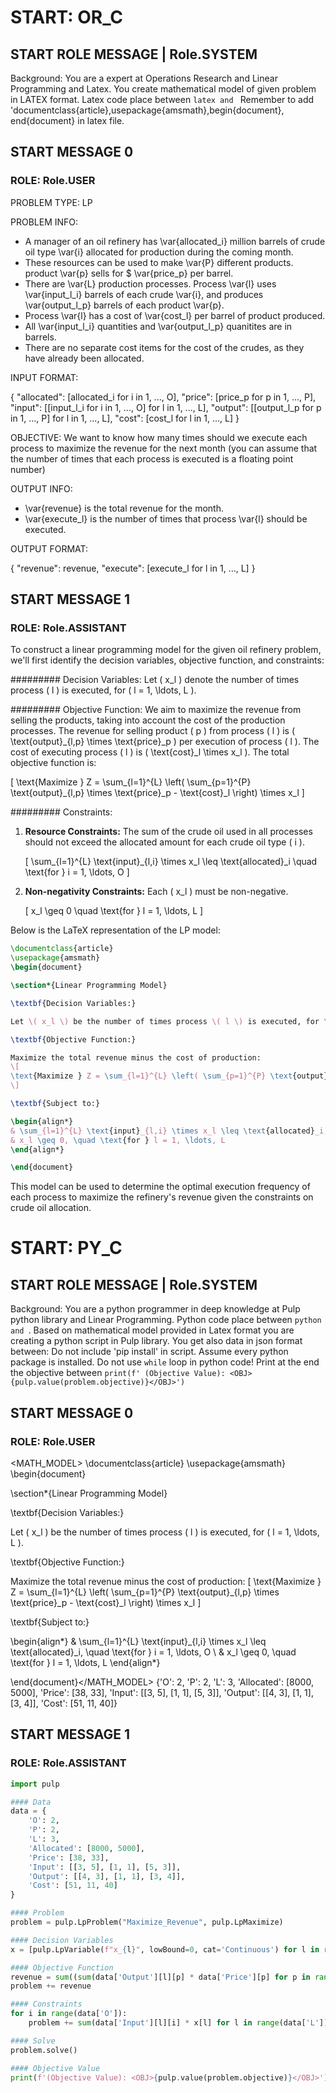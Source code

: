 # START: OR_C 
## START ROLE MESSAGE | Role.SYSTEM 
Background: You are a expert at Operations Research and Linear Programming and Latex. You create mathematical model of given problem in LATEX format. Latex code place between ```latex and ``` Remember to add 'documentclass{article},usepackage{amsmath},begin{document}, end{document} in latex file. 
## START MESSAGE 0 
### ROLE: Role.USER
<DESCRIPTION>
PROBLEM TYPE: LP

PROBLEM INFO: 

- A manager of an oil refinery has \var{allocated_i} million barrels of crude oil type \var{i} allocated for production during the coming month. 
- These resources can be used to make \var{P} different products. product \var{p} sells for $ \var{price_p} per barrel.
- There are \var{L} production processes. Process \var{l} uses \var{input_l_i} barrels of each crude \var{i}, and produces \var{output_l_p} barrels of each product \var{p}. 
- Process \var{l} has a cost of \var{cost_l} per barrel of product produced.
- All \var{input_l_i} quantities and \var{output_l_p} quanitites are in barrels. 
- There are no separate cost items for the cost of the crudes, as they have already been allocated.

INPUT FORMAT: 

{
    "allocated": [allocated_i for i in 1, ..., O],
    "price": [price_p for p in 1, ..., P],
    "input": [[input_l_i for i in 1, ..., O] for l in 1, ..., L],
    "output": [[output_l_p for p in 1, ..., P] for l in 1, ..., L],
    "cost": [cost_l for l in 1, ..., L]
}

OBJECTIVE: We want to know how many times should we execute each process to maximize the revenue for the next month (you can assume that the number of times that each process is executed is a floating point number)

OUTPUT INFO:

- \var{revenue} is the total revenue for the month.
- \var{execute_l} is the number of times that process \var{l} should be executed.

OUTPUT FORMAT:

{
    "revenue": revenue,
    "execute": [execute_l for l in 1, ..., L]
}

</DESCRIPTION>


## START MESSAGE 1 
### ROLE: Role.ASSISTANT
To construct a linear programming model for the given oil refinery problem, we'll first identify the decision variables, objective function, and constraints:

######### Decision Variables:
Let \( x_l \) denote the number of times process \( l \) is executed, for \( l = 1, \ldots, L \).

######### Objective Function:
We aim to maximize the revenue from selling the products, taking into account the cost of the production processes. The revenue for selling product \( p \) from process \( l \) is \( \text{output}_{l,p} \times \text{price}_p \) per execution of process \( l \). The cost of executing process \( l \) is \( \text{cost}_l \times x_l \). The total objective function is:

\[
\text{Maximize } Z = \sum_{l=1}^{L} \left( \sum_{p=1}^{P} \text{output}_{l,p} \times \text{price}_p - \text{cost}_l \right) \times x_l
\]

######### Constraints:
1. **Resource Constraints:** The sum of the crude oil used in all processes should not exceed the allocated amount for each crude oil type \( i \).

   \[
   \sum_{l=1}^{L} \text{input}_{l,i} \times x_l \leq \text{allocated}_i \quad \text{for } i = 1, \ldots, O
   \]

2. **Non-negativity Constraints:** Each \( x_l \) must be non-negative.

   \[
   x_l \geq 0 \quad \text{for } l = 1, \ldots, L
   \]

Below is the LaTeX representation of the LP model:

```latex
\documentclass{article}
\usepackage{amsmath}
\begin{document}

\section*{Linear Programming Model}

\textbf{Decision Variables:}

Let \( x_l \) be the number of times process \( l \) is executed, for \( l = 1, \ldots, L \).

\textbf{Objective Function:}

Maximize the total revenue minus the cost of production:
\[
\text{Maximize } Z = \sum_{l=1}^{L} \left( \sum_{p=1}^{P} \text{output}_{l,p} \times \text{price}_p - \text{cost}_l \right) \times x_l
\]

\textbf{Subject to:}

\begin{align*}
& \sum_{l=1}^{L} \text{input}_{l,i} \times x_l \leq \text{allocated}_i, \quad \text{for } i = 1, \ldots, O \\
& x_l \geq 0, \quad \text{for } l = 1, \ldots, L
\end{align*}

\end{document}
```

This model can be used to determine the optimal execution frequency of each process to maximize the refinery's revenue given the constraints on crude oil allocation.

# START: PY_C 
## START ROLE MESSAGE | Role.SYSTEM 
Background: You are a python programmer in deep knowledge at Pulp python library and Linear Programming. Python code place between ```python and ```. Based on mathematical model provided in Latex format you are creating a python script in Pulp library. You get also data in json format between: <DATA></DATA> Do not include 'pip install' in script. Assume every python package is installed. Do not use `while` loop in python code! Print at the end the objective between <OBJ></OBJ> `print(f' (Objective Value): <OBJ>{pulp.value(problem.objective)}</OBJ>')` 
## START MESSAGE 0 
### ROLE: Role.USER
<MATH_MODEL>
\documentclass{article}
\usepackage{amsmath}
\begin{document}

\section*{Linear Programming Model}

\textbf{Decision Variables:}

Let \( x_l \) be the number of times process \( l \) is executed, for \( l = 1, \ldots, L \).

\textbf{Objective Function:}

Maximize the total revenue minus the cost of production:
\[
\text{Maximize } Z = \sum_{l=1}^{L} \left( \sum_{p=1}^{P} \text{output}_{l,p} \times \text{price}_p - \text{cost}_l \right) \times x_l
\]

\textbf{Subject to:}

\begin{align*}
& \sum_{l=1}^{L} \text{input}_{l,i} \times x_l \leq \text{allocated}_i, \quad \text{for } i = 1, \ldots, O \\
& x_l \geq 0, \quad \text{for } l = 1, \ldots, L
\end{align*}

\end{document}</MATH_MODEL>
<DATA>
{'O': 2, 'P': 2, 'L': 3, 'Allocated': [8000, 5000], 'Price': [38, 33], 'Input': [[3, 5], [1, 1], [5, 3]], 'Output': [[4, 3], [1, 1], [3, 4]], 'Cost': [51, 11, 40]}</DATA>


## START MESSAGE 1 
### ROLE: Role.ASSISTANT
```python
import pulp

#### Data
data = {
    'O': 2,
    'P': 2,
    'L': 3,
    'Allocated': [8000, 5000],
    'Price': [38, 33],
    'Input': [[3, 5], [1, 1], [5, 3]],
    'Output': [[4, 3], [1, 1], [3, 4]],
    'Cost': [51, 11, 40]
}

#### Problem
problem = pulp.LpProblem("Maximize_Revenue", pulp.LpMaximize)

#### Decision Variables
x = [pulp.LpVariable(f"x_{l}", lowBound=0, cat='Continuous') for l in range(data['L'])]

#### Objective Function
revenue = sum((sum(data['Output'][l][p] * data['Price'][p] for p in range(data['P'])) - data['Cost'][l]) * x[l] for l in range(data['L']))
problem += revenue

#### Constraints
for i in range(data['O']):
    problem += sum(data['Input'][l][i] * x[l] for l in range(data['L'])) <= data['Allocated'][i]

#### Solve
problem.solve()

#### Objective Value
print(f'(Objective Value): <OBJ>{pulp.value(problem.objective)}</OBJ>')
```

